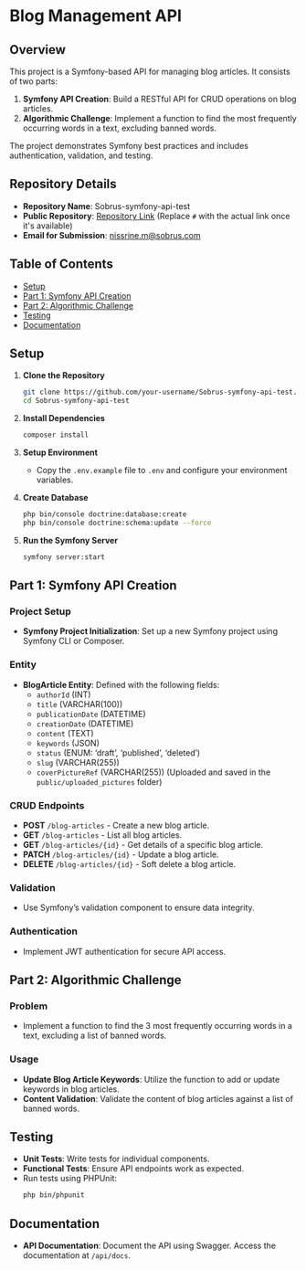 # Blog Management API

## Overview

This project is a Symfony-based API for managing blog articles. It consists of two parts:

1. **Symfony API Creation**: Build a RESTful API for CRUD operations on blog articles.
2. **Algorithmic Challenge**: Implement a function to find the most frequently occurring words in a text, excluding banned words.

The project demonstrates Symfony best practices and includes authentication, validation, and testing.

## Repository Details

- **Repository Name**: Sobrus-symfony-api-test
- **Public Repository**: [Repository Link](#) (Replace `#` with the actual link once it's available)
- **Email for Submission**: nissrine.m@sobrus.com

## Table of Contents

- [Setup](#setup)
- [Part 1: Symfony API Creation](#part-1-symfony-api-creation)
- [Part 2: Algorithmic Challenge](#part-2-algorithmic-challenge)
- [Testing](#testing)
- [Documentation](#documentation)

## Setup

1. **Clone the Repository**
    ```bash
    git clone https://github.com/your-username/Sobrus-symfony-api-test.git
    cd Sobrus-symfony-api-test
    ```

2. **Install Dependencies**
    ```bash
    composer install
    ```

3. **Setup Environment**
   - Copy the `.env.example` file to `.env` and configure your environment variables.

4. **Create Database**
    ```bash
    php bin/console doctrine:database:create
    php bin/console doctrine:schema:update --force
    ```

5. **Run the Symfony Server**
    ```bash
    symfony server:start
    ```

## Part 1: Symfony API Creation

### Project Setup

- **Symfony Project Initialization**: Set up a new Symfony project using Symfony CLI or Composer.

### Entity

- **BlogArticle Entity**: Defined with the following fields:
   - `authorId` (INT)
   - `title` (VARCHAR(100))
   - `publicationDate` (DATETIME)
   - `creationDate` (DATETIME)
   - `content` (TEXT)
   - `keywords` (JSON)
   - `status` (ENUM: ‘draft’, ‘published’, ‘deleted’)
   - `slug` (VARCHAR(255))
   - `coverPictureRef` (VARCHAR(255)) (Uploaded and saved in the `public/uploaded_pictures` folder)

### CRUD Endpoints

- **POST** `/blog-articles` - Create a new blog article.
- **GET** `/blog-articles` - List all blog articles.
- **GET** `/blog-articles/{id}` - Get details of a specific blog article.
- **PATCH** `/blog-articles/{id}` - Update a blog article.
- **DELETE** `/blog-articles/{id}` - Soft delete a blog article.

### Validation

- Use Symfony’s validation component to ensure data integrity.

### Authentication

- Implement JWT authentication for secure API access.

## Part 2: Algorithmic Challenge

### Problem

- Implement a function to find the 3 most frequently occurring words in a text, excluding a list of banned words.

### Usage

- **Update Blog Article Keywords**: Utilize the function to add or update keywords in blog articles.
- **Content Validation**: Validate the content of blog articles against a list of banned words.

## Testing

- **Unit Tests**: Write tests for individual components.
- **Functional Tests**: Ensure API endpoints work as expected.
- Run tests using PHPUnit:
    ```bash
    php bin/phpunit
    ```

## Documentation

- **API Documentation**: Document the API using Swagger. Access the documentation at `/api/docs`.
